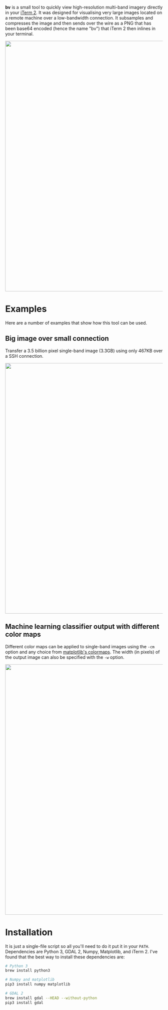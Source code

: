
**bv** is a small tool to quickly view high-resolution multi-band imagery
directly in your [iTerm 2](https://www.iterm2.com). It was designed for
visualising very large images located on a remote machine over a low-bandwidth
connection. It subsamples and compresses the image and then sends over the wire
as a PNG that has been base64 encoded (hence the name "bv") that iTerm 2 then 
inlines in your terminal.

<img src="https://github.com/daleroberts/bv/raw/master/docs/trump.png" width="800">

# Examples

Here are a number of examples that show how this tool can be used.

## Big image over small connection

Transfer a 3.5 billion pixel single-band image (3.3GB) using only 467KB over a SSH connection.

<img src="https://github.com/daleroberts/bv/raw/master/docs/bigimg.png" width="800">

## Machine learning classifier output with different color maps

Different color maps can be applied to single-band images using the `-cm`
option and any choice from [matplotlib's
colormaps](http://matplotlib.org/examples/color/colormaps_reference.html). The
width (in pixels) of the output image can also be specified with the `-w`
option.

<img src="https://github.com/daleroberts/bv/raw/master/docs/colors.png" width="800">

# Installation

It is just a single-file script so all you'll need to do it put it in your
`PATH`. Dependencies are Python 3, GDAL 2, Numpy, Matplotlib, and iTerm 2. I've
found that the best way to install these dependencies are: 
```bash
# Python 3
brew install python3

# Numpy and matplotlib
pip3 install numpy matplotlib

# GDAL 2
brew install gdal --HEAD --without-python
pip3 install gdal
```
